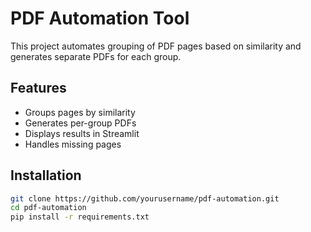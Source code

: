 # PDF Automation Tool

This project automates grouping of PDF pages based on similarity and generates separate PDFs for each group.

## Features
- Groups pages by similarity
- Generates per-group PDFs
- Displays results in Streamlit
- Handles missing pages

## Installation
```bash
git clone https://github.com/yourusername/pdf-automation.git
cd pdf-automation
pip install -r requirements.txt
